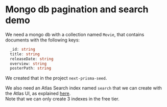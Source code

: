 # Mongo db pagination and search demo

We need a mongo db with a collection named `Movie`, that contains documents with the following keys:

```ts
  _id: string
  title: string
  releaseDate: string
  overview: string
  posterPath: string
```

We created that in the project `next-prisma-seed`.

We also need an Atlas Search index named `search` that we can create with the Atlas UI, as explained [here](https://www.mongodb.com/docs/atlas/atlas-search/create-index/#create-an-fts-index-using-the-service-ui).  
Note that we can only create 3 indexes in the free tier.
